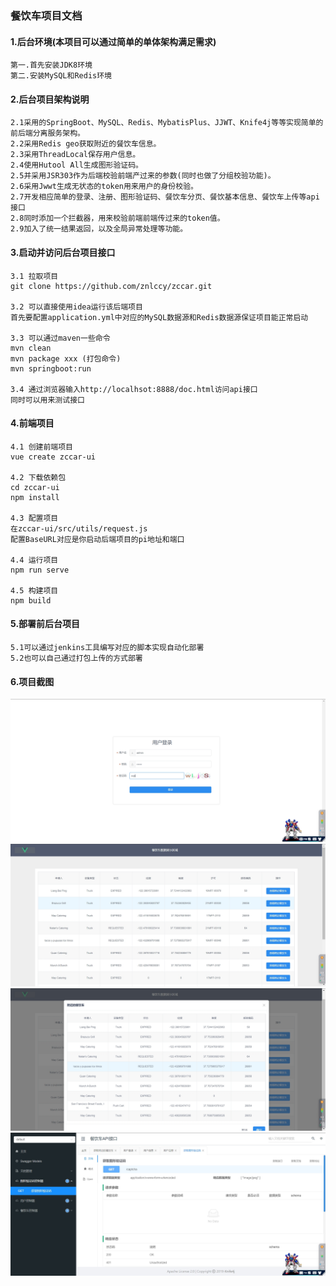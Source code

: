 ### 餐饮车项目文档
#### 1.后台环境(本项目可以通过简单的单体架构满足需求)

~~~shell
第一.首先安装JDK8环境
第二.安装MySQL和Redis环境
~~~

#### 2.后台项目架构说明
~~~shell
2.1采用的SpringBoot、MySQL、Redis、MybatisPlus、JJWT、Knife4j等等实现简单的前后端分离服务架构。
2.2采用Redis geo获取附近的餐饮车信息。
2.3采用ThreadLocal保存用户信息。
2.4使用Hutool All生成图形验证码。
2.5并采用JSR303作为后端校验前端产过来的参数(同时也做了分组校验功能)。
2.6采用Jwwt生成无状态的token用来用户的身份校验。
2.7开发相应简单的登录、注册、图形验证码、餐饮车分页、餐饮基本信息、餐饮车上传等api接口
2.8同时添加一个拦截器，用来校验前端前端传过来的token值。
2.9加入了统一结果返回，以及全局异常处理等功能。
~~~

#### 3.启动并访问后台项目接口

~~~shell
3.1 拉取项目
git clone https://github.com/znlccy/zccar.git

3.2 可以直接使用idea运行该后端项目
首先要配置application.yml中对应的MySQL数据源和Redis数据源保证项目能正常启动

3.3 可以通过maven一些命令
mvn clean
mvn package xxx (打包命令)
mvn springboot:run

3.4 通过浏览器输入http://localhsot:8888/doc.html访问api接口
同时可以用来测试接口
~~~

#### 4.前端项目

~~~shell
4.1 创建前端项目
vue create zccar-ui

4.2 下载依赖包
cd zccar-ui
npm install

4.3 配置项目
在zccar-ui/src/utils/request.js
配置BaseURL对应是你启动后端项目的pi地址和端口

4.4 运行项目
npm run serve

4.5 构建项目
npm build
~~~

#### 5.部署前后台项目
~~~shell
5.1可以通过jenkins工具编写对应的脚本实现自动化部署
5.2也可以自己通过打包上传的方式部署
~~~

#### 6.项目截图
![登录界面](doc/images/登录页面.png)
![餐车列表界面](doc/images/餐车列表页面.png)
![附近的餐饮车界面](doc/images/附近的餐饮车.png)
![API信息接口界面](doc/images/API接口信息.png)
